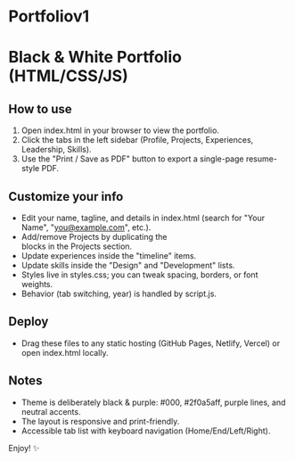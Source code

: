 # Portfoliov1

Black & White Portfolio (HTML/CSS/JS)
====================================

How to use
----------
1) Open index.html in your browser to view the portfolio.
2) Click the tabs in the left sidebar (Profile, Projects, Experiences, Leadership, Skills).
3) Use the "Print / Save as PDF" button to export a single-page resume-style PDF.

Customize your info
-------------------
- Edit your name, tagline, and details in index.html (search for "Your Name", "you@example.com", etc.).
- Add/remove Projects by duplicating the <article class="card project"> blocks in the Projects section.
- Update experiences inside the "timeline" items.
- Update skills inside the "Design" and "Development" lists.
- Styles live in styles.css; you can tweak spacing, borders, or font weights.
- Behavior (tab switching, year) is handled by script.js.

Deploy
------
- Drag these files to any static hosting (GitHub Pages, Netlify, Vercel) or open index.html locally.

Notes
-----
- Theme is deliberately black & purple: #000, #2f0a5aff, purple lines, and neutral accents.
- The layout is responsive and print-friendly.
- Accessible tab list with keyboard navigation (Home/End/Left/Right).

Enjoy! ✨

